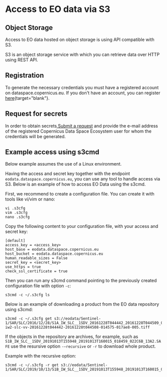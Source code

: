 # Access to EO data via S3

## Object Storage

Access to EO data hosted on object storage is using API compatible with S3. 

S3 is an object storage service with which you can retrieve data over HTTP using REST API.

## Registration

To generate the necessary credentials you must have a registered account on dataspace.copernicus.eu. If you don't have an account, you can register [here](https://identity.dataspace.copernicus.eu/auth/realms/CDSE/protocol/openid-connect/auth?client_id=cdse-public&response_type=code&scope=openid&redirect_uri=https%3A//dataspace.copernicus.eu/account/confirmed/1){target="blank"}.

## Request for secrets

In order to obtain secrets,<a href= "https://helpcenter.dataspace.copernicus.eu/hc/en-gb/requests/new" target="_blank">Submit a request</a> and provide the e-mail address of the registered Copernicus Data Space Ecosystem user for whom the credentials will be generated.



## Example access using s3cmd

Below example assumes the use of a Linux environment.

Having the access and secret key together with the endpoint `eodata.dataspace.copernicus.eu`, you can use any tool to handle access via S3. Below is an example of how to access EO Data using the s3cmd.

First, we recommend to create a configuration file. You can create it with tools like vi/vim or nano:
```
vi .s3cfg
vim .s3cfg
nano .s3cfg
```
Copy the following content to your configuration file, with your access and secret key:
```
[default]
access_key = <access_key>
host_base = eodata.dataspace.copernicus.eu
host_bucket = eodata.dataspace.copernicus.eu
human_readable_sizes = False
secret_key = <secret_key>
use_https = true
check_ssl_certificate = true
```
Then you can run any s3cmd command pointing to the previously created configuration file with option `-c`:
```
s3cmd -c ~/.s3cfg ls
```
Below is an example of downloading a product from the EO data repository using s3cmd:
```
s3cmd -c ~/.s3cfg get s3://eodata/Sentinel-1/SAR/SLC/2016/12/28/S1A_IW_SLC__1SDV_20161228T044442_20161228T044509_014575_017AE8_4C26.SAFE/measurement/s1a-iw2-slc-vv-20161228t044442-20161228t044508-014575-017ae8-005.tiff
```
If the objects in the repository are archives, for example, such as `S1B_IW_SLC__1SDV_20191013T155948_20191013T160015_018459_022C6B_13A2.SAFE` use the resursive option `-–recursive` or `-r` to download whole product.

Example with the recursive option:
```
s3cmd -c ~/.s3cfg -r get s3://eodata/Sentinel-1/SAR/SLC/2019/10/13/S1B_IW_SLC__1SDV_20191013T155948_20191013T160015_018459_022C6B_13A2.SAFE/
```
